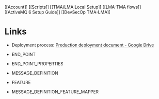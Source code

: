 [[Account]]
[[Scripts]]
[[TMA/LMA Local Setup]]
[[LMA-TMA flows]]
[[ActiveMQ 6 Setup Guide]]
[[DevSecOp TMA-LMA]]
# Links
- Deployment process: [Production deployment document - Google Drive](https://drive.google.com/drive/folders/1gooWh0BBjGHbJPjGRPErquWBQu9UZK6G)


- END_POINT
- END_POINT_PROPERTIES
- MESSAGE_DEFINITION
- FEATURE
- MESSAGE_DEFINITION_FEATURE_MAPPER